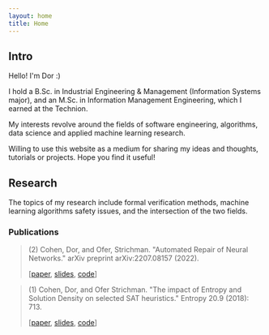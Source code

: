 ```yaml
---
layout: home
title: Home
---
```


## Intro

Hello! I'm Dor :)

I hold a B.Sc. in Industrial Engineering & Management (Information Systems major), and an M.Sc. in Information Management Engineering, which I earned at the Technion.

My interests revolve around the fields of software engineering, algorithms, data science and applied machine learning research.

Willing to use this website as a medium for sharing my ideas and thoughts, tutorials or projects. Hope you find it useful!

## Research

The topics of my research include formal verification methods, machine learning algorithms safety issues, and the intersection of the two fields.


### Publications



> (2) Cohen, Dor, and Ofer, Strichman. "Automated Repair of Neural Networks." arXiv preprint arXiv:2207.08157 (2022). 
>
> [[paper](https://arxiv.org/abs/2207.08157), [slides](https://github.com/dorcoh/NNSynthesizer/blob/main/misc/slides.pdf), [code](https://github.com/dorcoh/NNSynthesizer)]




> (1) Cohen, Dor, and Ofer Strichman. "The impact of Entropy and Solution Density on selected SAT heuristics." Entropy 20.9 (2018): 713.
>
>[[paper](https://www.mdpi.com/1099-4300/20/9/713), [slides](https://ie.technion.ac.il/~ofers/presentations/entropy.pdf), [code](https://github.com/dorcoh/formulaChar)]
